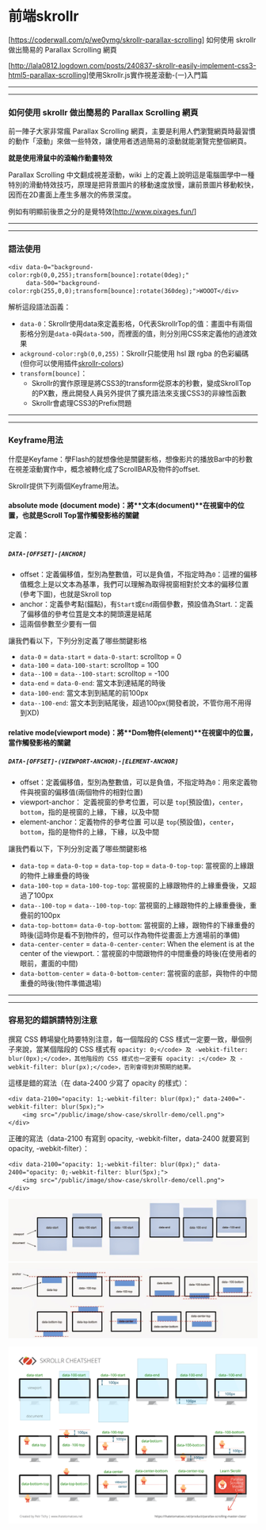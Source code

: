 # 前端skrollr

[<https://coderwall.com/p/we0ymg/skrollr-parallax-scrolling>] 如何使用 skrollr 做出簡易的 Parallax Scrolling 網頁

[<http://lala0812.logdown.com/posts/240837-skrollr-easily-implement-css3-html5-parallax-scrolling>]使用Skrollr.js實作視差滾動-(一)入門篇

----

----

### 如何使用 skrollr 做出簡易的 Parallax Scrolling 網頁

前一陣子大家非常瘋 Parallax Scrolling 網頁，主要是利用人們瀏覽網頁時最習慣的動作「滾動」來做一些特效，讓使用者透過簡易的滾動就能瀏覽完整個網頁。

**就是使用滑鼠中的滾輪作動畫特效**

Parallax Scrolling 中文翻成視差滾動，wiki 上的定義上說明這是電腦圖學中一種特別的滑動特效技巧，原理是把背景圖片的移動速度放慢，讓前景圖片移動較快，因而在2D畫面上產生多層次的佈景深度。

例如有明顯前後景之分的是覺特效[<http://www.pixages.fun/>]

---

---

### 語法使用

```
<div data-0="background-color:rgb(0,0,255);transform[bounce]:rotate(0deg);" 
     data-500="background-color:rgb(255,0,0);transform[bounce]:rotate(360deg);">WOOOT</div>
```

解析這段語法函義：

- `data-0`：Skrollr使用data來定義影格，0代表SkrollrTop的值：畫面中有兩個影格分別是`data-0`與`data-500`，而裡面的值，則分別用CSS來定義他的過渡效果
- `ackground-color:rgb(0,0,255)`：Skrollr只能使用 hsl 跟 rgba 的色彩編碼(但你可以使用插件[skrollr-colors](https://github.com/FezVrasta/skrollr-colors))
- `transform[bounce]`：
  - Skrollr的實作原理是將CSS3的transform從原本的秒數，變成SkrollTop的PX數，應此開發人員另外提供了擴充語法來支援CSS3的非線性函數
  - Skrollr會處理CSS3的Prefix問題

---

---

### Keyframe用法

什麼是Keyfame：學Flash的就想像他是關鍵影格，想像影片的播放Bar中的秒數在視差滾動實作中，概念被轉化成了ScrollBAR及物件的offset.

Skrollr提供下列兩個Keyframe用法。

#### absolute mode (document mode)：將**文本(document)**在視窗中的位置，也就是Scroll Top當作觸發影格的關鍵

定義：

##### `DATA-[OFFSET]-[ANCHOR]`

- offset：定義偏移值，型別為整數值，可以是負值，不指定時為`0`：這裡的偏移值概念上是以文本為基準，我們可以理解為取得視窗相對於文本的偏移位置(參考下圖)，也就是Skroll top
- anchor：定義參考點(錨點)，有`Start`或`End`兩個參數，預設值為Start.：定義了偏移值的參考位罝是文本的開頭還是結尾
- 這兩個參數至少要有一個

讓我們看以下，下列分別定義了哪些關鍵影格

- `data-0` = `data-start` = `data-0-start`: scrolltop = 0
- `data-100` = `data-100-start`: scrolltop = 100
- `data--100` = `data--100-start`: scrolltop = -100
- `data-end` = `data-0-end`: 當文本到達結尾的時後
- `data-100-end`: 當文本到到結尾的前100px
- `data--100-end`: 當文本到到結尾後，超過100px(開發者說，不管你用不用得到XD)



#### relative mode(viewport mode)：將**Dom物件(element)**在視窗中的位置，當作觸發影格的關鍵

##### `DATA-[OFFSET]-(VIEWPORT-ANCHOR)-[ELEMENT-ANCHOR]`

- offset：定義偏移值，型別為整數值，可以是負值，不指定時為`0`：用來定義物件與視窗的偏移值(兩個物件的相對位置)
- viewport-anchor： 定義視窗的參考位置，可以是 `top`(預設值)，`center`，`bottom`，指的是視窗的上緣，下緣，以及中間
- element-anchor：定義物件的參考位置 可以是 `top`(預設值)，`center`，`bottom`，指的是物件的上緣，下緣，以及中間

讓我們看以下，下列分別定義了哪些關鍵影格

- `data-top` = `data-0-top` = `data-top-top` = `data-0-top-top`: 當視窗的上緣跟的物件上緣重疊的時後
- `data-100-top` = `data-100-top-top`: 當視窗的上緣跟物件的上緣重疊後，又超過了100px
- `data--100-top` = `data--100-top-top`: 當視窗的上緣跟物件的上緣重疊後，重疊前的100px
- `data-top-bottom`= `data-0-top-bottom`: 當視窗的上緣，跟物件的下緣重疊的時後(這時你是看不到物件的，但可以作為物件從畫面上方進場前的準備)
- `data-center-center` = `data-0-center-center`: When the element is at the center of the viewport.：當視窗的中間跟物件的中間重疊的時後(在使用者的眼前，畫面的中間)
- `data-bottom-center` = `data-0-bottom-center`: 當視窗的底部，與物件的中間重疊的時後(物件準備退場)





-----

----

### 容易犯的錯誤請特別注意

撰寫 CSS 轉場變化時要特別注意，每一個階段的 CSS 樣式一定要一致，舉個例子來說，當某個階段的 CSS 樣式有 `opacity: 0;</code> 及 -webkit-filter: blur(0px);</code>，其他階段的 CSS 樣式也一定要有 opacity: ;</code> 及 -webkit-filter: blur(px);</code>，否則會得到非預期的結果。`

這樣是錯的寫法（在 data-2400 少寫了 opacity 的樣式）：

```
<div data-2100="opacity: 1;-webkit-filter: blur(0px);" data-2400="-webkit-filter: blur(5px);">
    <img src="/public/image/show-case/skrollr-demo/cell.png">
</div>
```

正確的寫法（data-2100 有寫到 opacity, -webkit-filter，data-2400 就要寫到 opacity, -webkit-filter）：

```
<div data-2100="opacity: 1;-webkit-filter: blur(0px);" data-2400="opacity: 0;-webkit-filter: blur(5px);">
    <img src="/public/image/show-case/skrollr-demo/cell.png">
</div>
```

![image](assets/scroll1.jpg)
![image](assets/scroll3.jpg)

![image](assets/scroll2.png)
